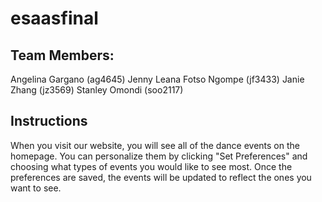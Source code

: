 # esaasfinal

## Team Members:
Angelina Gargano (ag4645)
Jenny Leana Fotso Ngompe (jf3433)
Janie Zhang (jz3569)
Stanley Omondi (soo2117)

## Instructions
When you visit our website, you will see all of the dance events on the homepage. You can personalize them by clicking "Set Preferences" and choosing what types of events you would like to see most. Once the preferences are saved, the events will be updated to reflect the ones you want to see.
